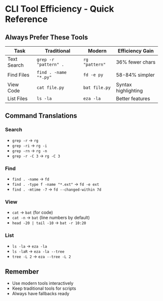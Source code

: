 # CLI Tool Efficiency - Quick Reference

## Always Prefer These Tools

| Task | Traditional | Modern | Efficiency Gain |
|------|-------------|---------|-----------------|
| Text Search | `grep -r "pattern" .` | `rg "pattern"` | 36% fewer chars |
| Find Files | `find . -name "*.py"` | `fd -e py` | 58-84% simpler |
| View Code | `cat file.py` | `bat file.py` | Syntax highlighting |
| List Files | `ls -la` | `eza -la` | Better features |

## Command Translations

### Search

- `grep -r` → `rg`
- `grep -ri` → `rg -i`
- `grep -rn` → `rg -n`
- `grep -r -C 3` → `rg -C 3`

### Find

- `find . -name` → `fd`
- `find . -type f -name "*.ext"` → `fd -e ext`
- `find . -mtime -7` → `fd --changed-within 7d`

### View

- `cat` → `bat` (for code)
- `cat -n` → `bat` (line numbers by default)
- `head -20 | tail -10` → `bat -r 10:20`

### List

- `ls -la` → `eza -la`
- `ls -laR` → `eza -la --tree`
- `tree -L 2` → `eza --tree -L 2`

## Remember

- Use modern tools interactively
- Keep traditional tools for scripts
- Always have fallbacks ready
